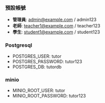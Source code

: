 ### 預設帳號
- **管理員**: admin@example.com / admin123
- **老師**: teacher1@example.com / teacher123
- **學生**: student1@example.com / student123

### Postgresql
- POSTGRES_USER: tutor
- POSTGRES_PASSWORD: tutor123
- POSTGRES_DB: tutordb

### minio
- MINIO_ROOT_USER: tutor
- MINIO_ROOT_PASSWORD: tutor123